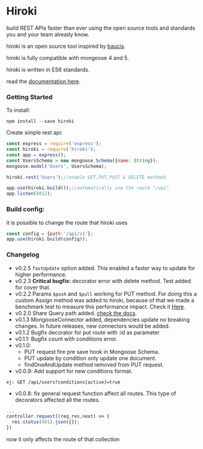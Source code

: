 # Hiroki

 build REST APIs faster than ever using the open source tools and standards you and your team already know.

hiroki is an open source tool inspired by [baucis](https://github.com/wprl/baucis).

hiroki is fully compatible with mongoose 4 and 5.

hiroki is written in ES6 standards.

read the [documentation here](https://ivanhuay.github.io/hiroki/).
### Getting Started
To install:
```
npm install --save hiroki
```

Create simple rest api:
```javascript
const express = require('express');
const hiroki = require('hiroki');
const app = express();
const UsersSchema = new mongoose.Schema({name: String});
mongoose.model('Users', UsersSchema);

hiroki.rest('Users');//enable GET,PUT,POST & DELETE methods

app.use(hiroki.build());//automatically use the route "/api"
app.listen(8012);
```
### Build config:

it is possible to change the route that hiroki uses
```javascript
const config = {path:'/api/v1'};
app.use(hiroki.build(config));

```
### Changelog
* v0.2.5 `fastUpdate` option added. This enabled a faster way to update for higher performance.
* v0.2.3 **Critical bugfix:** decorator error with delete method. Test added for cover that.
* v0.2.2 Params `$push` and `$pull` working for PUT method. For doing this a custom Assign method was added to hiroki, because of that we made a benchmark test to measure this performance impact. Check it [Here](https://github.com/ivanhuay/micron-object-assign).
* v0.2.0 Share Query path added. [check the docs](https://ivanhuay.github.io/hiroki/rest-api/share-query/).
* v0.1.3 MongooseConnector added, dependencies update no breaking changes. In future releases, new connectors would be added.
* v0.1.2 Bugfix decorator for put route with :id as parameter
* v0.1.1: Bugfix count with conditions error.
* v0.1.0:
  * PUT request fire pre save hook in Mongoose Schema.
  * PUT update by condition only update one document.
  * findOneAndUpdate method removed from PUT request.
* v0.0.9: Add support for new conditions format.
```
ej: GET /api/users?conditions[active]=true
```
* v0.0.8: fix general request function affect all routes.
This type of decorators affected all the routes.
```javascript
...
controller.request((req,res,next) => {
  res.status(401).json({});
})
```
now it only affects the route of that collection
